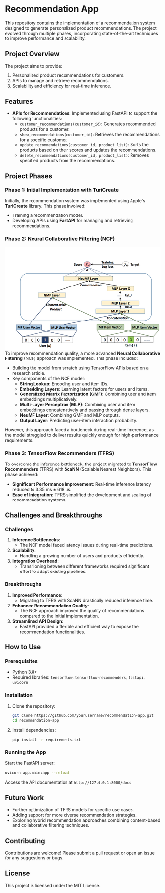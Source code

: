 # Recommendation App

This repository contains the implementation of a recommendation system designed to generate personalized product recommendations. The project evolved through multiple phases, incorporating state-of-the-art techniques to improve performance and scalability.

## Project Overview
The project aims to provide:
1. Personalized product recommendations for customers.
2. APIs to manage and retrieve recommendations.
3. Scalability and efficiency for real-time inference.

## Features
- **APIs for Recommendations**: Implemented using FastAPI to support the following functionalities:
  - `customer_recommendations(customer_id)`: Generates recommended products for a customer.
  - `show_recommendations(customer_id)`: Retrieves the recommendations for a specific customer.
  - `update_recommendations(customer_id, product_list)`: Sorts the products based on their scores and updates the recommendations.
  - `delete_recommendations(customer_id, product_list)`: Removes specified products from the recommendations.

## Project Phases

### Phase 1: Initial Implementation with TuriCreate
Initially, the recommendation system was implemented using Apple's **TuriCreate** library. This phase involved:
- Training a recommendation model.
- Developing APIs using **FastAPI** for managing and retrieving recommendations.

### Phase 2: Neural Collaborative Filtering (NCF)
![System Architecture](assets/NCF.png)
To improve recommendation quality, a more advanced **Neural Collaborative Filtering** (NCF) approach was implemented. This phase included:
- Building the model from scratch using TensorFlow APIs based on a research article.
- Key components of the NCF model:
  - **String Lookup**: Encoding user and item IDs.
  - **Embedding Layers**: Learning latent factors for users and items.
  - **Generalized Matrix Factorization (GMF)**: Combining user and item embeddings multiplicatively.
  - **Multi-Layer Perceptron (MLP)**: Combining user and item embeddings concatenatively and passing through dense layers.
  - **NeuMF Layer**: Combining GMF and MLP outputs.
  - **Output Layer**: Predicting user-item interaction probability.

However, this approach faced a bottleneck during real-time inference, as the model struggled to deliver results quickly enough for high-performance requirements.

### Phase 3: TensorFlow Recommenders (TFRS)
To overcome the inference bottleneck, the project migrated to **TensorFlow Recommenders** (TFRS) with **ScaNN** (Scalable Nearest Neighbors). This phase achieved:
- **Significant Performance Improvement**: Real-time inference latency reduced to 3.35 ms ± 618 µs.
- **Ease of Integration**: TFRS simplified the development and scaling of recommendation systems.

## Challenges and Breakthroughs

### Challenges
1. **Inference Bottlenecks**:
   - The NCF model faced latency issues during real-time predictions.
2. **Scalability**:
   - Handling a growing number of users and products efficiently.
3. **Integration Overhead**:
   - Transitioning between different frameworks required significant effort to adapt existing pipelines.

### Breakthroughs
1. **Improved Performance**:
   - Migrating to TFRS with ScaNN drastically reduced inference time.
2. **Enhanced Recommendation Quality**:
   - The NCF approach improved the quality of recommendations compared to the initial implementation.
3. **Streamlined API Design**:
   - FastAPI provided a flexible and efficient way to expose the recommendation functionalities.

## How to Use

### Prerequisites
- Python 3.8+
- Required libraries: `tensorflow`, `tensorflow-recommenders`, `fastapi`, `uvicorn`

### Installation
1. Clone the repository:
   ```bash
   git clone https://github.com/yourusername/recommendation-app.git
   cd recommendation-app
   ```
2. Install dependencies:
   ```bash
   pip install -r requirements.txt
   ```

### Running the App
Start the FastAPI server:
```bash
uvicorn app.main:app --reload
```
Access the API documentation at `http://127.0.0.1:8000/docs`.

## Future Work
- Further optimization of TFRS models for specific use cases.
- Adding support for more diverse recommendation strategies.
- Exploring hybrid recommendation approaches combining content-based and collaborative filtering techniques.

## Contributing
Contributions are welcome! Please submit a pull request or open an issue for any suggestions or bugs.

## License
This project is licensed under the MIT License.


